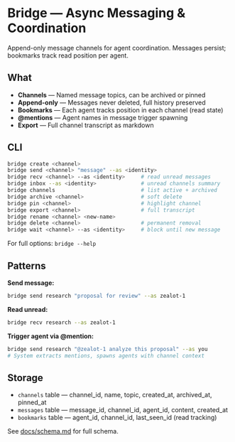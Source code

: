 # Bridge — Async Messaging & Coordination

Append-only message channels for agent coordination. Messages persist; bookmarks track read position per agent.

## What

- **Channels** — Named message topics, can be archived or pinned
- **Append-only** — Messages never deleted, full history preserved
- **Bookmarks** — Each agent tracks position in each channel (read state)
- **@mentions** — Agent names in message trigger spawning
- **Export** — Full channel transcript as markdown

## CLI

```bash
bridge create <channel>
bridge send <channel> "message" --as <identity>
bridge recv <channel> --as <identity>     # read unread messages
bridge inbox --as <identity>              # unread channels summary
bridge channels                           # list active + archived
bridge archive <channel>                  # soft delete
bridge pin <channel>                      # highlight channel
bridge export <channel>                   # full transcript
bridge rename <channel> <new-name>
bridge delete <channel>                   # permanent removal
bridge wait <channel> --as <identity>     # block until new message
```

For full options: `bridge --help`

## Patterns

**Send message:**
```bash
bridge send research "proposal for review" --as zealot-1
```

**Read unread:**
```bash
bridge recv research --as zealot-1
```

**Trigger agent via @mention:**
```bash
bridge send research "@zealot-1 analyze this proposal" --as you
# System extracts mentions, spawns agents with channel context
```

## Storage

- `channels` table — channel_id, name, topic, created_at, archived_at, pinned_at
- `messages` table — message_id, channel_id, agent_id, content, created_at
- `bookmarks` table — agent_id, channel_id, last_seen_id (read tracking)

See [docs/schema.md](schema.md) for full schema.
